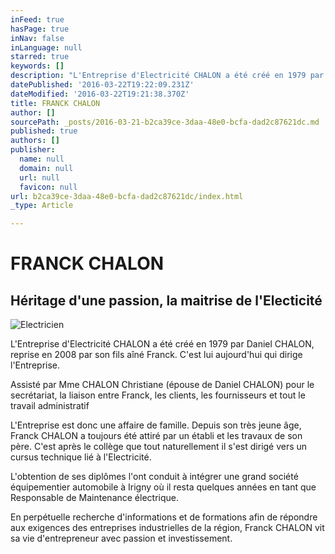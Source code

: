 ```yaml
---
inFeed: true
hasPage: true
inNav: false
inLanguage: null
starred: true
keywords: []
description: "L'Entreprise d'Electricité CHALON a été créé en 1979 par Daniel CHALON, reprise en 2008 par son fils aîné Franck. C'est lui aujourd'hui qui dirige l'Entreprise."
datePublished: '2016-03-22T19:22:09.231Z'
dateModified: '2016-03-22T19:21:38.370Z'
title: FRANCK CHALON
author: []
sourcePath: _posts/2016-03-21-b2ca39ce-3daa-48e0-bcfa-dad2c87621dc.md
published: true
authors: []
publisher:
  name: null
  domain: null
  url: null
  favicon: null
url: b2ca39ce-3daa-48e0-bcfa-dad2c87621dc/index.html
_type: Article

---
```

# FRANCK CHALON

## Héritage d'une passion, la maitrise de l'Electicité
![Electricien ](https://the-grid-user-content.s3-us-west-2.amazonaws.com/4a774964-b304-414a-9bb9-c588eee238e1.jpg)

L'Entreprise d'Electricité CHALON a été créé en 1979 par Daniel CHALON, reprise en 2008 par son fils aîné Franck. C'est lui aujourd'hui qui dirige l'Entreprise.

Assisté par Mme CHALON Christiane (épouse de Daniel CHALON) pour le secrétariat, la liaison entre Franck, les clients, les fournisseurs et tout le travail administratif

L'Entreprise est donc une affaire de famille. Depuis son très jeune âge, Franck CHALON a toujours été attiré par un établi et les travaux de son père. C'est  après le collège que tout naturellement il s'est dirigé vers un cursus technique lié à l'Electricité.

L'obtention de ses diplômes l'ont conduit à intégrer une grand société équipementier automobile à Irigny où il resta quelques années en tant que Responsable de Maintenance électrique.

En perpétuelle recherche d'informations et de formations afin de répondre aux exigences des entreprises industrielles de la région, Franck CHALON vit sa vie d'entrepreneur avec passion et investissement.